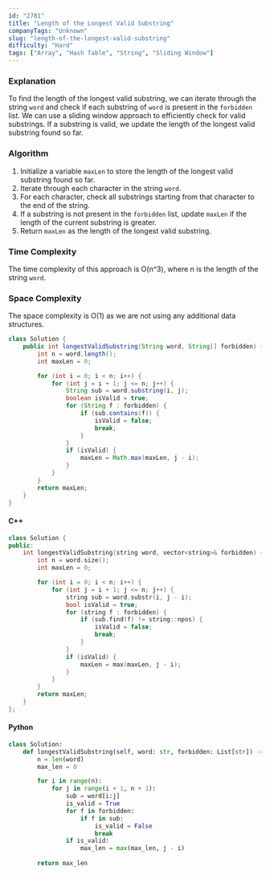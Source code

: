 ```yaml
---
id: "2781"
title: "Length of the Longest Valid Substring"
companyTags: "Unknown"
slug: "length-of-the-longest-valid-substring"
difficulty: "Hard"
tags: ["Array", "Hash Table", "String", "Sliding Window"]
---
```


### Explanation
To find the length of the longest valid substring, we can iterate through the string `word` and check if each substring of `word` is present in the `forbidden` list. We can use a sliding window approach to efficiently check for valid substrings. If a substring is valid, we update the length of the longest valid substring found so far.

### Algorithm
1. Initialize a variable `maxLen` to store the length of the longest valid substring found so far.
2. Iterate through each character in the string `word`.
3. For each character, check all substrings starting from that character to the end of the string.
4. If a substring is not present in the `forbidden` list, update `maxLen` if the length of the current substring is greater.
5. Return `maxLen` as the length of the longest valid substring.

### Time Complexity
The time complexity of this approach is O(n^3), where n is the length of the string `word`.

### Space Complexity
The space complexity is O(1) as we are not using any additional data structures.

```java
class Solution {
    public int longestValidSubstring(String word, String[] forbidden) {
        int n = word.length();
        int maxLen = 0;

        for (int i = 0; i < n; i++) {
            for (int j = i + 1; j <= n; j++) {
                String sub = word.substring(i, j);
                boolean isValid = true;
                for (String f : forbidden) {
                    if (sub.contains(f)) {
                        isValid = false;
                        break;
                    }
                }
                if (isValid) {
                    maxLen = Math.max(maxLen, j - i);
                }
            }
        }
        return maxLen;
    }
}
```

#### C++
```cpp
class Solution {
public:
    int longestValidSubstring(string word, vector<string>& forbidden) {
        int n = word.size();
        int maxLen = 0;

        for (int i = 0; i < n; i++) {
            for (int j = i + 1; j <= n; j++) {
                string sub = word.substr(i, j - i);
                bool isValid = true;
                for (string f : forbidden) {
                    if (sub.find(f) != string::npos) {
                        isValid = false;
                        break;
                    }
                }
                if (isValid) {
                    maxLen = max(maxLen, j - i);
                }
            }
        }
        return maxLen;
    }
};
```

#### Python
```python
class Solution:
    def longestValidSubstring(self, word: str, forbidden: List[str]) -> int:
        n = len(word)
        max_len = 0

        for i in range(n):
            for j in range(i + 1, n + 1):
                sub = word[i:j]
                is_valid = True
                for f in forbidden:
                    if f in sub:
                        is_valid = False
                        break
                if is_valid:
                    max_len = max(max_len, j - i)
        
        return max_len
```